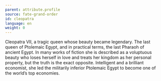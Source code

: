 ```yaml
---
parent: attribute.profile
source: fate-grand-order
id: cleopatra
language: en
weight: 0
---
```


Cleopatra VII, a tragic queen whose beauty became legendary.
The last queen of Ptolemaic Egypt, and in practical terms, the last Pharaoh of ancient Egypt.
In many works of fiction she is described as a voluptuous beauty who loses herself in love and treats her kingdom as her personal property, but the truth is the exact opposite.
Intelligent and a brilliant economist, she led the militarily inferior Ptolemaic Egypt to become one of the world’s top economies.
